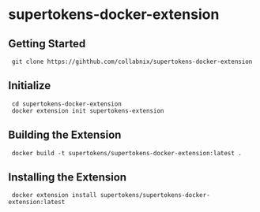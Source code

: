 # supertokens-docker-extension



## Getting Started


```
 git clone https://gihthub.com/collabnix/supertokens-docker-extension
```

## Initialize


```
 cd supertokens-docker-extension
 docker extension init supertokens-extension
```

## Building the Extension

```
 docker build -t supertokens/supertokens-docker-extension:latest .
```

## Installing the Extension

```
 docker extension install supertokens/supertokens-docker-extension:latest
```
